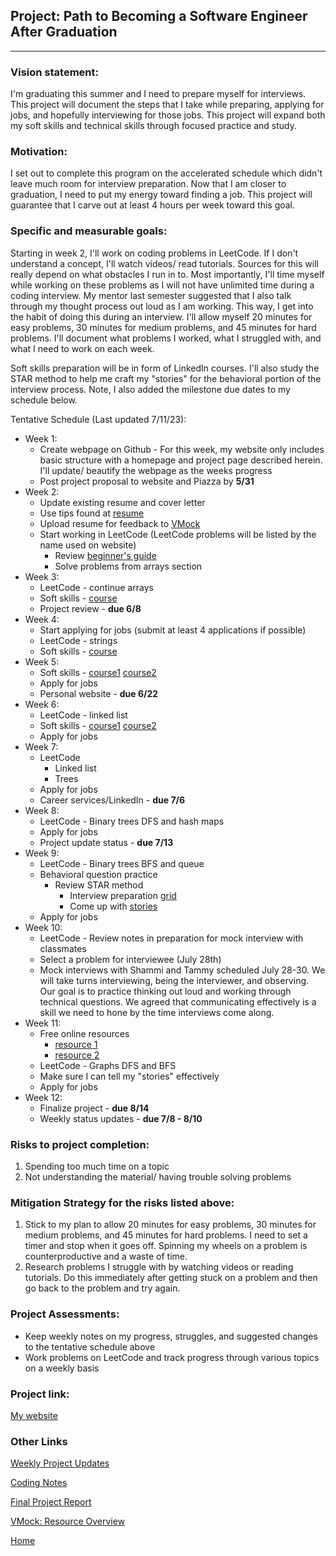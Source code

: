 <!---
layout: page
title: "Project"
permalink: /project
--->

## Project: Path to Becoming a Software Engineer After Graduation

---

### Vision statement: 
I'm graduating this summer and I need to prepare myself for interviews. This project will document the steps that I take while preparing, applying for jobs, and hopefully interviewing for those jobs. This project will expand both my soft skills and technical skills through focused practice and study.

### Motivation:
I set out to complete this program on the accelerated schedule which didn't leave much room for interview preparation. Now that I am closer to graduation, I need to put my energy toward finding a job. This project will guarantee that I carve out at least 4 hours per week toward this goal.

### Specific and measurable goals:
Starting in week 2, I'll work on coding problems in LeetCode. If I don't understand a concept, I'll watch videos/ read tutorials. Sources for this will really depend on what obstacles I run in to.  Most importantly, I'll time myself while working on these problems as I will not have unlimited time during a coding interview. My mentor last semester suggested that I also talk through my thought process out loud as I am working. This way, I get into the habit of doing this during an interview. I'll allow myself 20 minutes for easy problems, 30 minutes for medium problems, and 45 minutes for hard problems. I'll document what problems I worked, what I struggled with, and what I need to work on each week.

Soft skills preparation will be in form of LinkedIn courses. I'll also study the STAR method to help me craft my "stories" for the behavioral portion of the interview process. Note, I also added the milestone due dates to my schedule below.

Tentative Schedule (Last updated 7/11/23):
* Week 1: 
  * Create webpage on Github - For this week, my website only includes basic structure with a homepage and project page described herein. I'll update/ beautify the webpage as the weeks progress
  * Post project proposal to website and Piazza by **5/31**
* Week 2:
  *  Update existing resume and cover letter
  *  Use tips found at [resume](https://www.colorado.edu/engineering/resumes-cvs-and-cover-letters)
  *  Upload resume for feedback to [VMock](https://www.vmock.com/ucb/login)
  *  Start working in LeetCode (LeetCode problems will be listed by the name used on website)
      *   Review [beginner's guide](https://leetcode.com/explore/featured/card/the-leetcode-beginners-guide/)
      *   Solve problems from arrays section
* Week 3:
  * LeetCode - continue arrays
  * Soft skills - [course](https://www.linkedin.com/learning/expert-tips-for-answering-common-interview-questions/salary-negotiation-approach-and-tips?u=42275329)
  * Project review - **due 6/8**
* Week 4:
  * Start applying for jobs (submit at least 4 applications if possible)
  * LeetCode - strings
  * Soft skills - [course](https://www.linkedin.com/learning/interpersonal-communication/interpersonal-communication?u=42275329)
* Week 5:
  * Soft skills - [course1](https://www.linkedin.com/learning/job-interview-tips-for-software-engineers/overview-of-software-engineering-roles?u=42275329)
                  [course2](https://www.linkedin.com/learning/get-ready-for-your-coding-interview/the-coding-interview?u=42275329)
  * Apply for jobs
  * Personal website - **due 6/22**
* Week 6:
  * LeetCode - linked list
  * Soft skills - [course1](https://www.linkedin.com/learning/interviewing-techniques-2019)
                  [course2](https://www.youtube.com/watch?v=XKu_SEDAykw)
  * Apply for jobs
* Week 7:
  * LeetCode
    * Linked list 
    * Trees
  * Apply for jobs
  * Career services/LinkedIn - **due 7/6**
* Week 8:
  * LeetCode - Binary trees DFS and hash maps
  * Apply for jobs
  * Project update status - **due 7/13**
* Week 9:
  * LeetCode - Binary trees BFS and queue
  * Behavioral question practice
    * Review STAR method
      * Interview preparation [grid](https://docs.google.com/document/d/1ZrP093PIPan-qmNflTaFe33T77jaMrrjz3VWx9vkhzw/edit)
      * Come up with [stories](https://docs.google.com/document/d/1-jb8qU3wDMWS859zQfOU9LDmQkG0L1-d-SYcKIPDdVg/edit)
  * Apply for jobs
* Week 10:
  * LeetCode - Review notes in preparation for mock interview with classmates
  * Select a problem for interviewee (July 28th)
  * Mock interviews with Shammi and Tammy scheduled July 28-30. We will take turns interviewing, being the interviewer, and observing. Our goal is to practice thinking out loud and working through technical questions. We agreed that communicating effectively is a skill we need to hone by the time interviews come along.
* Week 11:
  * Free online resources 
    * [resource 1](https://myinterviewpractice.com)
    * [resource 2](https://www.interviewbit.com/peer-mock-interview/) 
  * LeetCode - Graphs DFS and BFS
  * Make sure I can tell my "stories" effectively
  * Apply for jobs
* Week 12:
  * Finalize project - **due 8/14**
  * Weekly status updates - **due 7/8 - 8/10**

### Risks to project completion:
1. Spending too much time on a topic
2. Not understanding the material/ having trouble solving problems

### Mitigation Strategy for the risks listed above:
1. Stick to my plan to allow 20 minutes for easy problems, 30 minutes for medium problems, and 45 minutes for hard problems. I need to set a timer and stop when it goes off. Spinning my wheels on a problem is counterproductive and a waste of time.
2. Research problems I struggle with by watching videos or reading tutorials. Do this immediately after getting stuck on a problem and then go back to the problem and try again.

### Project Assessments:
* Keep weekly notes on my progress, struggles, and suggested changes to the tentative schedule above
* Work problems on LeetCode and track progress through various topics on a weekly basis

### Project link:
[My website](https://myweidner.github.io)

### Other Links
[Weekly Project Updates](./updates)

[Coding Notes](./codingnotes)

[Final Project Report](./final)

[VMock: Resource Overview](./vmock)

[Home](./)
